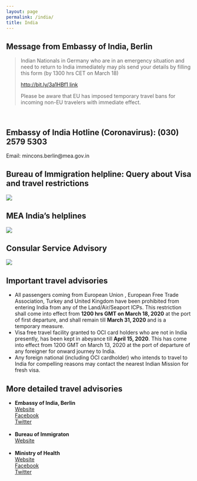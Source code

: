 ```yaml
---
layout: page
permalink: /india/
title: India
---
```


<h2><b>Message from Embassy of India, Berlin</b> </h2>


> Indian Nationals in Germany who are in an emergency situation and need to return to India immediately may pls send your details by filling this form (by 1300 hrs CET on March 18)
>
>[http://bit.ly/3a1HBf1 link](http://bit.ly/3a1HBf1)
> 
>
> Please be aware that EU has imposed temporary travel bans for incoming non-EU travelers with immediate effect.

<br>
<h2><b>Embassy of India Hotline (Coronavirus): (030) 2579 5303</b> </h2>
Email: mincons.berlin@mea.gov.in

<h2><b>Bureau of Immigration helpline: Query about Visa and travel restrictions</b> </h2>
<img class="" src="../images/boi-advisory.jpg" />

<h2><b>MEA India’s helplines</b> </h2>
<img class="" src="../images/mea.jpg" />

<h2><b>Consular Service Advisory</b> </h2>
<img class="" src="../images/consular-advisory.jpg" />

<h2><b>Important travel advisories</b></h2>
<ul>
	<li>
		All passengers coming from European Union , European Free Trade Association, Turkey and United Kingdom have been prohibited from entering India from any of the Land/Air/Seaport ICPs. This restriction shall come into effect from <b>1200 hrs GMT on March 18, 2020</b> at the port of first departure, and shall remain till <b> March 31, 2020 </b>and is a temporary measure.
	</li>
	<li>
		Visa free travel facility granted to OCI card holders who are not in India presently, has been kept in abeyance till <b>April 15, 2020</b>.  This has come into effect from 1200 GMT on March 13, 2020 at the port of departure of any foreigner for onward journey to India.
	</li>
	<li>
		Any foreign national (including OCI cardholder) who intends to travel to India for compelling reasons may contact the nearest Indian Mission for fresh visa.
	</li>
</ul>	


<h2><b>More detailed travel advisories</b></h2>

<ul>
	<li>
		<b>Embassy of India, Berlin</b>
		<a href="https://indianembassyberlin.gov.inn"><div class="color-button">Website</div></a>
		<a href="https://www.facebook.com/pg/IndiaInGermany/"><div class="color-button">Facebook</div></a>
		<a href="https://twitter.com/eoiberlin"><div class="color-button">Twitter</div></a>
	</li><br>
	<li>
		<b>Bureau of Immigraton</b>
		<a href="http://boi.gov.in"><div class="color-button">Website</div></a>
	</li><br>
	<li>
		<b>Ministry of Health</b>
		<a href="http://mohfw.gov.in"><div class="color-button">Website</div></a>
		<a href="https://www.facebook.com/MoHFWIndia/"><div class="color-button">Facebook</div></a>
		<a href="https://twitter.com/MoHFW_INDIA"><div class="color-button">Twitter</div></a>
	</li><br>
	
</ul>